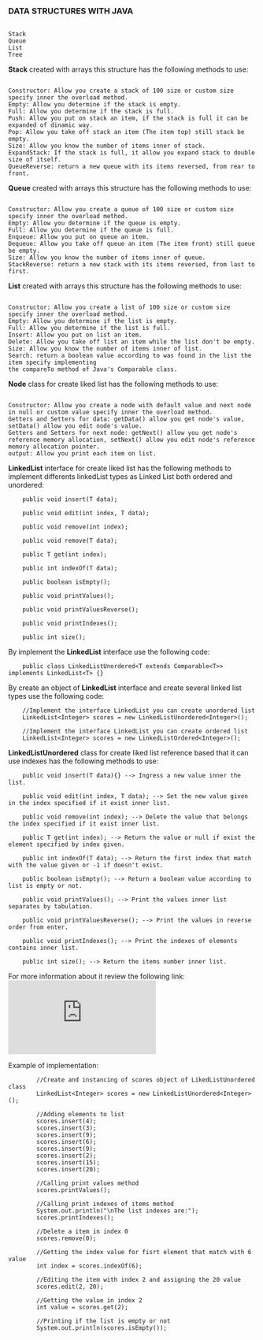 ### DATA STRUCTURES WITH JAVA
```

Stack
Queue
List
Tree
```

**Stack** created with arrays this structure has the following methods to use:
```

Constructor: Allow you create a stack of 100 size or custom size specify inner the overload method.
Empty: Allow you determine if the stack is empty.
Full: Allow you determine if the stack is full.
Push: Allow you put on stack an item, if the stack is full it can be expanded of dinamic way.
Pop: Allow you take off stack an item (The item top) still stack be empty.
Size: Allow you know the number of items inner of stack.
ExpandStack: If the stack is full, it allow you expand stack to double size of itself.
QueueReverse: return a new queue with its items reversed, from rear to front.
```

**Queue** created with arrays this structure has the following methods to use:
```

Constructor: Allow you create a queue of 100 size or custom size specify inner the overload method.
Empty: Allow you determine if the queue is empty.
Full: Allow you determine if the queue is full.
Enqueue: Allow you put on queue an item.
Dequeue: Allow you take off queue an item (The item front) still queue be empty.
Size: Allow you know the number of items inner of queue.
StackReverse: return a new stack with its items reversed, from last to first.
```

**List** created with arrays this structure has the following methods to use:
```

Constructor: Allow you create a list of 100 size or custom size specify inner the overload method.
Empty: Allow you determine if the list is empty.
Full: Allow you determine if the list is full.
Insert: Allow you put on list an item.
Delete: Allow you take off list an item while the list don't be empty.
Size: Allow you know the number of items inner of list.
Search: return a boolean value according to was found in the list the item specify implementing 
the compareTo method of Java's Comparable class.
```

**Node** class for create liked list has the following methods to use:
```

Constructor: Allow you create a node with default value and next node in null or custom value specify inner the overload method.
Getters and Setters for data: getData() allow you get node's value, setData() allow you edit node's value.
Getters and Setters for next node: getNext() allow you get node's reference memory allocation, setNext() allow you edit node's reference memory allocation pointer.
output: Allow you print each item on list.
```

**LinkedList** interface for create liked list has the following methods to implement differents linkedList types as Linked List both ordered and unordered:
```
    public void insert(T data);

    public void edit(int index, T data);

    public void remove(int index);

    public void remove(T data);

    public T get(int index);

    public int indexOf(T data);

    public boolean isEmpty();

    public void printValues();

    public void printValuesReverse();

    public void printIndexes();

    public int size();
```

By implement the **LinkedList** interface use the following code:

```
    public class LinkedListUnordered<T extends Comparable<T>> implements LinkedList<T> {}
```

By create an object of **LinkedList** interface and create several linked list types use the following code:

```
    //Implement the interface LinkedList you can create unordered list
    LinkedList<Integer> scores = new LinkedListUnordered<Integer>();

    //Implement the interface LinkedList you can create ordered list
    LinkedList<Integer> scores = new LinkedListOrdered<Integer>();
```

**LinkedListUnordered** class for create liked list reference based that it can use indexes has the following methods to use:

```
    public void insert(T data){} --> Ingress a new value inner the list.

    public void edit(int index, T data); --> Set the new value given in the index specified if it exist inner list.

    public void remove(int index); --> Delete the value that belongs the index specified if it exist inner list.

    public T get(int index); --> Return the value or null if exist the element specified by index given.

    public int indexOf(T data); --> Return the first index that match with the value given or -1 if doesn't exist.

    public boolean isEmpty(); --> Return a boolean value according to list is empty or not.

    public void printValues(); --> Print the values inner list separates by tabulation.

    public void printValuesReverse(); --> Print the values in reverse order from enter.

    public void printIndexes(); --> Print the indexes of elements contains inner list.

    public int size(); --> Return the items number inner list.
```

For more information about it review the following link: ![link of LinkedListUnordered class in repository](https://github.com/johnnydldev/Data_Structures_Java/blob/main/src/List/LinkedList/LinkedListUnordered.java)

Example of implementation:
```
        //Create and instancing of scores object of LikedListUnordered class 
        LinkedList<Integer> scores = new LinkedListUnordered<Integer>();

        //Adding elements to list
        scores.insert(4);
        scores.insert(3);
        scores.insert(9);
        scores.insert(6);
        scores.insert(9);
        scores.insert(2);
        scores.insert(15);
        scores.insert(20);

        //Calling print values method
        scores.printValues();

        //Calling print indexes of items method
        System.out.println("\nThe list indexes are:");
        scores.printIndexes();

        //Delete a item in index 0
        scores.remove(0);

        //Getting the index value for fisrt element that match with 6 value 
        int index = scores.indexOf(6);

        //Editing the item with index 2 and assigning the 20 value
        scores.edit(2, 20);

        //Getting the value in index 2
        int value = scores.get(2);

        //Printing if the list is empty or not
        System.out.println(scores.isEmpty());

```